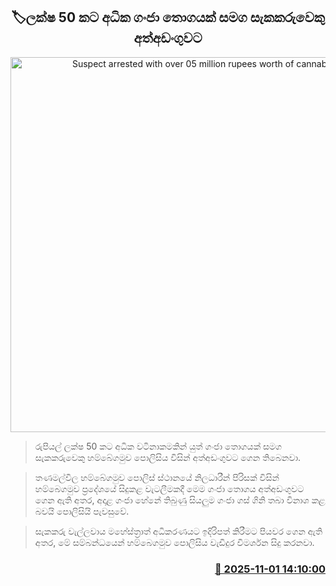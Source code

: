 <p align='center'><b><h2 align='center' title='Suspect arrested with over 05 million rupees worth of cannabis'>🏷ලක්ෂ 50 කට අධික ගංජා තොගයක් සමග සැකකරුවෙකු අත්අඩංගුවට</h2></b></p>
<p align='center'><img src='https://helakuru.sgp1.cdn.digitaloceanspaces.com/esana/images/lib/arrested-2[1].jpg' width='600' alt='Suspect arrested with over 05 million rupees worth of cannabis'></p>

> රුපියල් ලක්ෂ 50 කට අධික වටිනාකමකින් යුත් ගංජා තොගයක් සමග සැකකරුවෙකු හම්බේගමුව පොලිසිය විසින් අත්අඩංගුවට ගෙන තිබෙනවා.

> තණමල්විල හම්බේගමුව පොලිස් ස්ථානයේ නිලධාරීන් පිරිසක් විසින් හම්බෙගමුව ප්‍රදේශයේ සිදුකළ වැටලීමකදී මෙම ගංජා තොගය අත්අඩංගුවට ගෙන ඇති අතර, අදාළ ගංජා හේනේ තිබුණු සියලුම ගංජා ගස් ගිනි තබා විනාශ කළ බවයි පොලිසියි පැවසුවේ.

> සැකකරු වැල්ලවාය මහේස්ත්‍රාත් අධිකරණයට ඉදිරිපත් කිරීමට පියවර ගෙන ඇති අතර, මේ සම්බන්ධයෙන් හම්බෙගමුව පොලිසිය වැඩිදුර විමර්ශන සිදු කරනවා.



<h3 align='right'><a href='https://www.helakuru.lk/esana/p/115005/'>📅 2025-11-01 14:10:00</a></h3>
